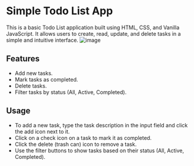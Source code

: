 # Simple Todo List App
This is a basic Todo List application built using HTML, CSS, and Vanilla JavaScript. It allows users to create, read, update, and delete tasks in a simple and intuitive interface.
![image](https://github.com/haaris-exe/To-Do-List/assets/109503945/d68825c9-31b9-4afd-964d-365ecfbbc225)
## Features
- Add new tasks.
- Mark tasks as completed.
- Delete tasks.
- Filter tasks by status (All, Active, Completed).
## Usage
- To add a new task, type the task description in the input field and click the add icon next to it.
- Click on a check icon on a task to mark it as completed.
- Click the delete (trash can) icon to remove a task.
- Use the filter buttons to show tasks based on their status (All, Active, Completed).
